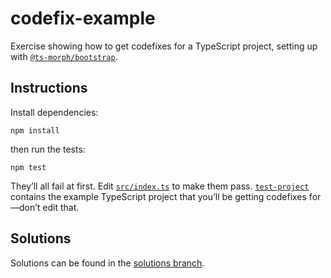 # codefix-example

Exercise showing how to get codefixes for a TypeScript project, setting up with [`@ts-morph/bootstrap`](https://www.npmjs.com/package/@ts-morph/bootstrap).

## Instructions

Install dependencies:

```
npm install
```

then run the tests:

```
npm test
```

They’ll all fail at first. Edit [`src/index.ts`](./src/index.ts) to make them pass. [`test-project`](./test-project) contains the example TypeScript project that you’ll be getting codefixes for—don’t edit that.

## Solutions

Solutions can be found in the [solutions branch](https://github.com/andrewbranch/ts-codefix-api-example/blob/solutions/src/index.ts).
